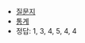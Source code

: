 - [질문지](https://docs.google.com/forms/d/e/1FAIpQLSejRy4hmKSEGF-HshyzStiVGyY3iD5FvxSaG36G_BuwZ_stKA/viewform)
- [통계](https://docs.google.com/forms/d/e/1FAIpQLSejRy4hmKSEGF-HshyzStiVGyY3iD5FvxSaG36G_BuwZ_stKA/viewanalytics)
- 정답: 1, 3, 4, 5, 4, 4
